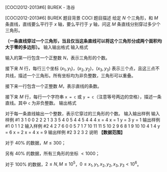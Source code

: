 



[COCI2012-2013#6] BUREK - 洛谷














[COCI2012-2013#6] BUREK
题目背景
COCI
题目描述
给定 $N$ 个三角形，和 $M$ 条直线，直线要么平行于 $x$ 轴，要么平行于 $y$ 轴，问这 $M$ 条直线分别穿过多少个三角形。

**（一条直线穿过一个三角形，当且仅当这条直线可以将这个三角形分成两个面积均大于零的多边形）。**
输入输出格式
输入格式

输入的第一行包含一个正整数 $N$，表示三角形的个数。

接下来 $N$ 行，每行三个坐标 $(x_1,y_1)$，$(x_2,y_2)$，$(x_3,y_3)$ 表示三个点，且这三点不共线，描述一个三角形。所有坐标均为非负整数，三角形可以重叠。

接下来一行包含一个正整数 $M$，表示直线的条数。

接下来 $M$ 行，每行一个字符串 `x = c` 或 `y = c`（注意等号两边的空格），描述一条直线。其中 `c` 为非负整数。
输出格式

对于每一条直线输出一个整数，表示它穿过的三角形的个数。
输入输出样例
输入样例 #1
3
1 0 0 2 2 2
1 3 3 5 4 0
5 4 4 5 4 4
4
x = 4
x = 1
y = 3
y = 1
输出样例 #1
0
1
1
2
输入样例 #2
4
2 7 6 0 0 5
7 1 7 10 11 11
5 10 2 9 6 8
1 9 10 10 4 1
4
y = 6
x = 2
x = 4
x = 9
输出样例 #2
3
2
3
2
说明
**【数据范围】**

对于 $40 \%$ 的数据，$M \le 300$；

另有 $40 \%$ 的数据，所有三角形的坐标 $< 1000$；

对于 $100 \%$ 的数据，$2 \le N,M \le 10^5$，$0 \le x_1,y_1,x_2,y_2,x_3,y_3 < 10^6$。






